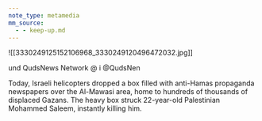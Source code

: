 ```yaml
---
note_type: metamedia
mm_source:
  - - keep-up.md
---
```


![[3330249125152106968_3330249120496472032.jpg]]

und QudsNews Network @
i @QudsNen

Today, Israeli helicopters dropped a box filled
with anti-Hamas propaganda newspapers over
the Al-Mawasi area, home to hundreds of
thousands of displaced Gazans. The heavy box
struck 22-year-old Palestinian Mohammed
Saleem, instantly killing him.



